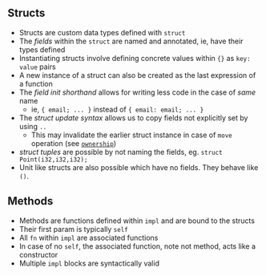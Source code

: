 ## Structs

- Structs are custom data types defined with `struct`
- The *fields* within the `struct` are named and annotated, ie, have their types defined
- Instantiating structs involve defining concrete values within `{}` as `key: value` pairs
- A new instance of a struct can also be created as the last expression of a function
- The *field init shorthand* allows for writing less code in the case of *same* name
  - ie, `{ email; ... }` instead of `{ email: email; ... }`
- The *struct update syntax* allows us to copy fields not explicitly set by using `..`
  - This may invalidate the earlier struct instance in case of `move` operation (see [`ownership`](ownership.md))
- *struct tuples* are possible by not naming the fields, eg. `struct Point(i32,i32,i32);`
- Unit like structs are also possible which have no fields. They behave like `()`.

## Methods

- Methods are functions defined within `impl` and are bound to the structs
- Their first param is typically `self`
- All `fn` within `impl` are associated functions
- In case of no `self`, the associated function, note not method, acts like a constructor
- Multiple `impl` blocks are syntactically valid